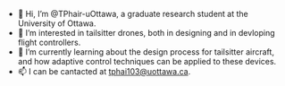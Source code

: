 - 👋 Hi, I’m @TPhair-uOttawa, a graduate research student at the University of Ottawa. 
- 👀 I’m interested in tailsitter drones, both in designing and in devloping flight controllers. 
- 🌱 I’m currently learning about the design process for tailsitter aircraft, and how adaptive control techniques can be applied to these devices. 
- 📫 I can be cantacted at tphai103@uottawa.ca. 
